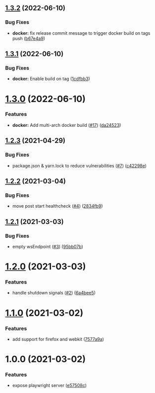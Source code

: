 ## [1.3.2](https://github.com/pixelfactoryio/playwright-server/compare/v1.3.1...v1.3.2) (2022-06-10)


### Bug Fixes

* **docker:** fix release commit message to trigger docker build on tags push ([b67e4a9](https://github.com/pixelfactoryio/playwright-server/commit/b67e4a9b8fa24553620bc62d8d47fae43783d19a))

## [1.3.1](https://github.com/pixelfactoryio/playwright-server/compare/v1.3.0...v1.3.1) (2022-06-10)


### Bug Fixes

* **docker:** Enable build on tag ([1cdfbb3](https://github.com/pixelfactoryio/playwright-server/commit/1cdfbb3a3b31424555c5e4174be6e32fc1dc3317))

# [1.3.0](https://github.com/pixelfactoryio/playwright-server/compare/v1.2.3...v1.3.0) (2022-06-10)


### Features

* **docker:** Add multi-arch docker build ([#17](https://github.com/pixelfactoryio/playwright-server/issues/17)) ([da24523](https://github.com/pixelfactoryio/playwright-server/commit/da2452383958e26d78d6664c8e77751a9fcc16c8))

## [1.2.3](https://github.com/pixelfactoryio/playwright-server/compare/v1.2.2...v1.2.3) (2021-04-29)


### Bug Fixes

* package.json & yarn.lock to reduce vulnerabilities ([#7](https://github.com/pixelfactoryio/playwright-server/issues/7)) ([c42298e](https://github.com/pixelfactoryio/playwright-server/commit/c42298ee98762f15cbfe3704aa536c7f2f2f1648))

## [1.2.2](https://github.com/pixelfactoryio/playwright-server/compare/v1.2.1...v1.2.2) (2021-03-04)


### Bug Fixes

* move post start healthcheck ([#4](https://github.com/pixelfactoryio/playwright-server/issues/4)) ([2834fb9](https://github.com/pixelfactoryio/playwright-server/commit/2834fb96bfb647a3187f2aa6d3c1306be21fff79))

## [1.2.1](https://github.com/pixelfactoryio/playwright-server/compare/v1.2.0...v1.2.1) (2021-03-03)


### Bug Fixes

* empty wsEndpoint ([#3](https://github.com/pixelfactoryio/playwright-server/issues/3)) ([95bb07b](https://github.com/pixelfactoryio/playwright-server/commit/95bb07beaaa9b9b48706c46a8b4caaa2ff601694))

# [1.2.0](https://github.com/pixelfactoryio/playwright-server/compare/v1.1.0...v1.2.0) (2021-03-03)


### Features

* handle shutdown signals ([#2](https://github.com/pixelfactoryio/playwright-server/issues/2)) ([6a4bee5](https://github.com/pixelfactoryio/playwright-server/commit/6a4bee59ef4c278f34733ace2a6d9c8f4ed3198f))

# [1.1.0](https://github.com/pixelfactoryio/playwright-server/compare/v1.0.0...v1.1.0) (2021-03-02)


### Features

* add support for firefox and webkit ([7577a9a](https://github.com/pixelfactoryio/playwright-server/commit/7577a9a77b06e5d143b3c06444c305e61e2c21da))

# 1.0.0 (2021-03-02)


### Features

* expose playwright server ([e57508c](https://github.com/pixelfactoryio/playwright-server/commit/e57508c2511925f76d666da2c208bbfa1fa6fcdd))
